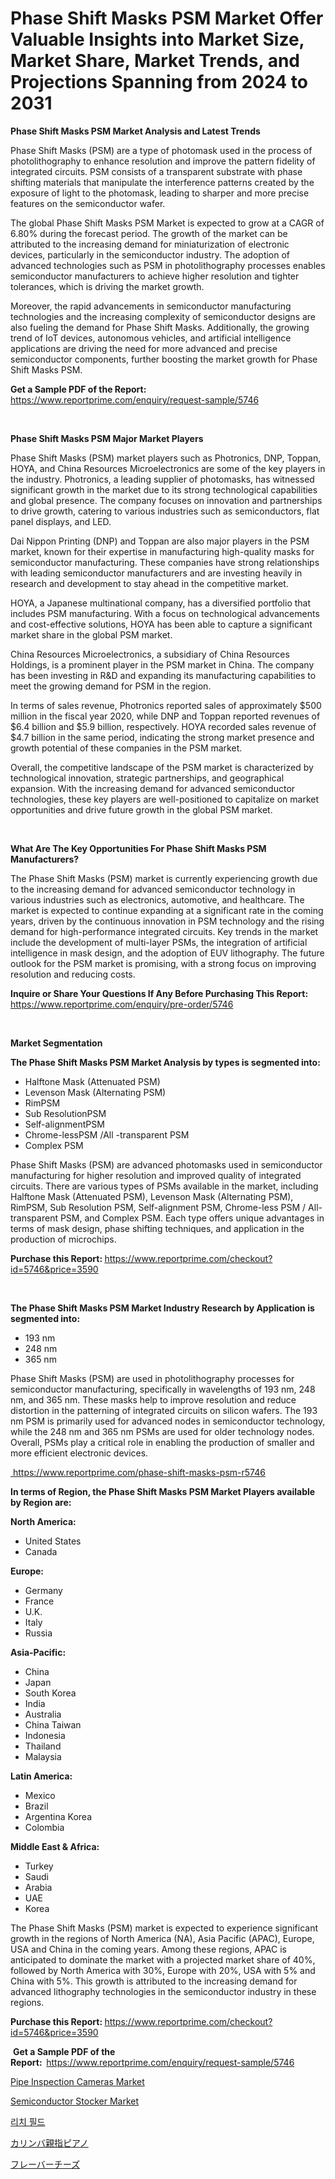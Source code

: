 <p><h1>Phase Shift Masks PSM Market Offer Valuable Insights into Market Size, Market Share, Market Trends, and Projections Spanning from 2024 to 2031</h1></p><p><strong>Phase Shift Masks PSM Market Analysis and Latest Trends</strong></p>
<p><p>Phase Shift Masks (PSM) are a type of photomask used in the process of photolithography to enhance resolution and improve the pattern fidelity of integrated circuits. PSM consists of a transparent substrate with phase shifting materials that manipulate the interference patterns created by the exposure of light to the photomask, leading to sharper and more precise features on the semiconductor wafer.</p><p>The global Phase Shift Masks PSM Market is expected to grow at a CAGR of 6.80% during the forecast period. The growth of the market can be attributed to the increasing demand for miniaturization of electronic devices, particularly in the semiconductor industry. The adoption of advanced technologies such as PSM in photolithography processes enables semiconductor manufacturers to achieve higher resolution and tighter tolerances, which is driving the market growth.</p><p>Moreover, the rapid advancements in semiconductor manufacturing technologies and the increasing complexity of semiconductor designs are also fueling the demand for Phase Shift Masks. Additionally, the growing trend of IoT devices, autonomous vehicles, and artificial intelligence applications are driving the need for more advanced and precise semiconductor components, further boosting the market growth for Phase Shift Masks PSM.</p></p>
<p><strong>Get a Sample PDF of the Report:&nbsp;</strong> <a href="https://www.reportprime.com/enquiry/request-sample/5746">https://www.reportprime.com/enquiry/request-sample/5746</a></p>
<p>&nbsp;</p>
<p><strong>Phase Shift Masks PSM Major Market Players</strong></p>
<p><p>Phase Shift Masks (PSM) market players such as Photronics, DNP, Toppan, HOYA, and China Resources Microelectronics are some of the key players in the industry. Photronics, a leading supplier of photomasks, has witnessed significant growth in the market due to its strong technological capabilities and global presence. The company focuses on innovation and partnerships to drive growth, catering to various industries such as semiconductors, flat panel displays, and LED.</p><p>Dai Nippon Printing (DNP) and Toppan are also major players in the PSM market, known for their expertise in manufacturing high-quality masks for semiconductor manufacturing. These companies have strong relationships with leading semiconductor manufacturers and are investing heavily in research and development to stay ahead in the competitive market.</p><p>HOYA, a Japanese multinational company, has a diversified portfolio that includes PSM manufacturing. With a focus on technological advancements and cost-effective solutions, HOYA has been able to capture a significant market share in the global PSM market.</p><p>China Resources Microelectronics, a subsidiary of China Resources Holdings, is a prominent player in the PSM market in China. The company has been investing in R&D and expanding its manufacturing capabilities to meet the growing demand for PSM in the region.</p><p>In terms of sales revenue, Photronics reported sales of approximately $500 million in the fiscal year 2020, while DNP and Toppan reported revenues of $6.4 billion and $5.9 billion, respectively. HOYA recorded sales revenue of $4.7 billion in the same period, indicating the strong market presence and growth potential of these companies in the PSM market.</p><p>Overall, the competitive landscape of the PSM market is characterized by technological innovation, strategic partnerships, and geographical expansion. With the increasing demand for advanced semiconductor technologies, these key players are well-positioned to capitalize on market opportunities and drive future growth in the global PSM market.</p></p>
<p>&nbsp;</p>
<p><strong>What Are The Key Opportunities For Phase Shift Masks PSM Manufacturers?</strong></p>
<p><p>The Phase Shift Masks (PSM) market is currently experiencing growth due to the increasing demand for advanced semiconductor technology in various industries such as electronics, automotive, and healthcare. The market is expected to continue expanding at a significant rate in the coming years, driven by the continuous innovation in PSM technology and the rising demand for high-performance integrated circuits. Key trends in the market include the development of multi-layer PSMs, the integration of artificial intelligence in mask design, and the adoption of EUV lithography. The future outlook for the PSM market is promising, with a strong focus on improving resolution and reducing costs.</p></p>
<p><strong>Inquire or Share Your Questions If Any Before Purchasing This Report:</strong> <a href="https://www.reportprime.com/enquiry/pre-order/5746">https://www.reportprime.com/enquiry/pre-order/5746</a></p>
<p>&nbsp;</p>
<p><strong>Market Segmentation</strong></p>
<p><strong>The Phase Shift Masks PSM Market Analysis by types is segmented into:</strong></p>
<p><ul><li>Halftone Mask (Attenuated PSM)</li><li>Levenson Mask (Alternating PSM)</li><li>RimPSM</li><li>Sub ResolutionPSM</li><li>Self-alignmentPSM</li><li>Chrome-lessPSM /All -transparent PSM</li><li>Complex PSM</li></ul></p>
<p><p>Phase Shift Masks (PSM) are advanced photomasks used in semiconductor manufacturing for higher resolution and improved quality of integrated circuits. There are various types of PSMs available in the market, including Halftone Mask (Attenuated PSM), Levenson Mask (Alternating PSM), RimPSM, Sub Resolution PSM, Self-alignment PSM, Chrome-less PSM / All-transparent PSM, and Complex PSM. Each type offers unique advantages in terms of mask design, phase shifting techniques, and application in the production of microchips.</p></p>
<p><strong>Purchase this Report:&nbsp;</strong><a href="https://www.reportprime.com/checkout?id=5746&price=3590">https://www.reportprime.com/checkout?id=5746&price=3590</a></p>
<p>&nbsp;</p>
<p><strong>The Phase Shift Masks PSM Market Industry Research by Application is segmented into:</strong></p>
<p><ul><li>193 nm</li><li>248 nm</li><li>365 nm</li></ul></p>
<p><p>Phase Shift Masks (PSM) are used in photolithography processes for semiconductor manufacturing, specifically in wavelengths of 193 nm, 248 nm, and 365 nm. These masks help to improve resolution and reduce distortion in the patterning of integrated circuits on silicon wafers. The 193 nm PSM is primarily used for advanced nodes in semiconductor technology, while the 248 nm and 365 nm PSMs are used for older technology nodes. Overall, PSMs play a critical role in enabling the production of smaller and more efficient electronic devices.</p></p>
<p><a href="https://www.reportprime.com/phase-shift-masks-psm-r5746">&nbsp;https://www.reportprime.com/phase-shift-masks-psm-r5746</a></p>
<p><strong>In terms of Region, the Phase Shift Masks PSM Market Players available by Region are:</strong></p>
<p>
    <p> <strong> North America: </strong>
        <ul>
            <li>United States</li>
            <li>Canada</li>
        </ul>
        </p> 
    <p> <strong> Europe: </strong>
        <ul>
            <li>Germany</li>
            <li>France</li>
            <li>U.K.</li>
            <li>Italy</li>
            <li>Russia</li>
        </ul>
        </p> 
    <p> <strong> Asia-Pacific: </strong>
        <ul>
            <li>China</li>
            <li>Japan</li>
            <li>South Korea</li>
            <li>India</li>
            <li>Australia</li>
            <li>China Taiwan</li>
            <li>Indonesia</li>
            <li>Thailand</li>
            <li>Malaysia</li>
        </ul>
        </p> 
    <p> <strong> Latin America: </strong>
        <ul>
            <li>Mexico</li>
            <li>Brazil</li>
            <li>Argentina Korea</li>
            <li>Colombia</li>
        </ul>
        </p> 
    <p> <strong> Middle East & Africa: </strong>
        <ul>
            <li>Turkey</li>
            <li>Saudi</li>
            <li>Arabia</li>
            <li>UAE</li>
            <li>Korea</li>
        </ul>
    </p>
    </p>
<p><p>The Phase Shift Masks (PSM) market is expected to experience significant growth in the regions of North America (NA), Asia Pacific (APAC), Europe, USA and China in the coming years. Among these regions, APAC is anticipated to dominate the market with a projected market share of 40%, followed by North America with 30%, Europe with 20%, USA with 5% and China with 5%. This growth is attributed to the increasing demand for advanced lithography technologies in the semiconductor industry in these regions.</p></p>
<p><strong>Purchase this Report: </strong><a href="https://www.reportprime.com/checkout?id=5746&price=3590">https://www.reportprime.com/checkout?id=5746&price=3590</a></p>
<p>&nbsp;<strong>Get a Sample PDF of the Report:&nbsp;&nbsp;</strong><a href="https://www.reportprime.com/enquiry/request-sample/5746">https://www.reportprime.com/enquiry/request-sample/5746</a></p>
<p><strong></strong></p>
<p><p><a href="https://www.linkedin.com/pulse/pipe-inspection-cameras-market-report-reveals-latest-trends-9ymnf">Pipe Inspection Cameras Market</a></p><p><a href="https://github.com/Sarissaschmalingtr6fz2739/Market-Research-Report-List-2/blob/main/semiconductor-stocker-market.md">Semiconductor Stocker Market</a></p><p><a href="https://github.com/vseigx30c9a1j/Market-Research-Report-List-2/blob/main/890347570946.md">리치 필드</a></p><p><a href="https://medium.com/@billyhopkins526/%E3%82%AB%E3%83%AA%E3%83%B3%E3%83%90-%E3%82%B5%E3%83%A0-%E3%83%94%E3%82%A2%E3%83%8E%E5%B8%82%E5%A0%B4-%E5%B8%82%E5%A0%B4%E3%82%B7%E3%82%A7%E3%82%A2-%E5%B8%82%E5%A0%B4%E5%8B%95%E5%90%91-%E3%81%8A%E3%82%88%E3%81%B3%E5%B0%86%E6%9D%A5%E3%81%AE%E6%88%90%E9%95%B7%E3%82%92%E6%8E%A2%E3%82%8B-82aab9cd29ea">カリンバ親指ピアノ</a></p><p><a href="https://github.com/EthanMorar2011/Market-Research-Report-List-1/blob/main/709828574423.md">フレーバーチーズ</a></p></p>
